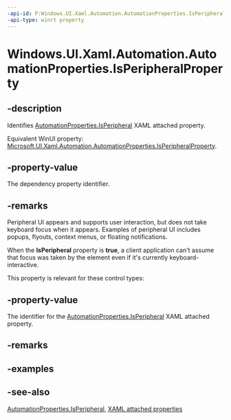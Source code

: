 ```yaml
---
-api-id: P:Windows.UI.Xaml.Automation.AutomationProperties.IsPeripheralProperty
-api-type: winrt property
---
```


<!-- Property syntax
public Windows.UI.Xaml.DependencyProperty IsPeripheralProperty { get; }
-->

# Windows.UI.Xaml.Automation.AutomationProperties.IsPeripheralProperty

## -description

Identifies [AutomationProperties.IsPeripheral](automationproperties_isperipheral.md) XAML attached property.

Equivalent WinUI property: [Microsoft.UI.Xaml.Automation.AutomationProperties.IsPeripheralProperty](/windows/winui/api/microsoft.ui.xaml.automation.automationproperties.isperipheralproperty).

## -property-value
The dependency property identifier.

## -remarks
Peripheral UI appears and supports user interaction, but does not take keyboard focus when it appears. Examples of peripheral UI includes popups, flyouts, context menus, or floating notifications.

When the **IsPeripheral** property is **true**, a client application can't assume that focus was taken by the element even if it's currently keyboard-interactive.

This property is relevant for these control types:

## -property-value

The identifier for the [AutomationProperties.IsPeripheral](automationproperties_isperipheral.md) XAML attached property.

## -remarks

## -examples

## -see-also

[AutomationProperties.IsPeripheral](automationproperties_isperipheral.md), [XAML attached properties](/windows/uwp/xaml-platform/attached-properties-overview)
